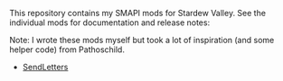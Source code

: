 This repository contains my SMAPI mods for Stardew Valley. See the individual mods for
documentation and release notes:

Note: I wrote these mods myself but took a lot of inspiration (and some helper code) from Pathoschild.

* [SendLetters](SendLetters)
